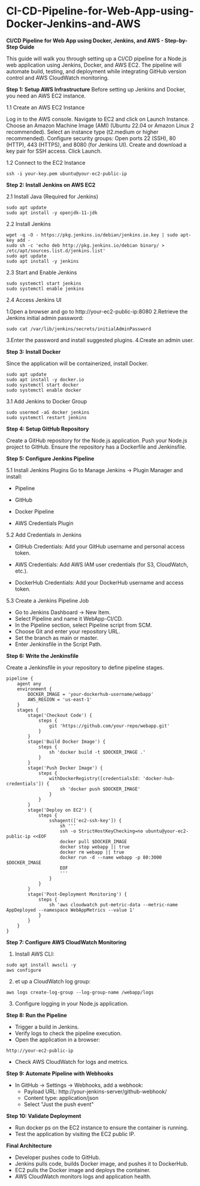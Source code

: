 # CI-CD-Pipeline-for-Web-App-using-Docker-Jenkins-and-AWS


**CI/CD Pipeline for Web App using Docker, Jenkins, and AWS - Step-by-Step Guide**

This guide will walk you through setting up a CI/CD pipeline for a Node.js web application using Jenkins, Docker, and AWS EC2. The pipeline will automate build, testing, and deployment while integrating GitHub version control and AWS CloudWatch monitoring.

**Step 1: Setup AWS Infrastructure**
Before setting up Jenkins and Docker, you need an AWS EC2 instance.

1.1 Create an AWS EC2 Instance

Log in to the AWS console.
Navigate to EC2 and click on Launch Instance.
Choose an Amazon Machine Image (AMI) (Ubuntu 22.04 or Amazon Linux 2 recommended).
Select an instance type (t2.medium or higher recommended).
Configure security groups:
Open ports 22 (SSH), 80 (HTTP), 443 (HTTPS), and 8080 (for Jenkins UI).
Create and download a key pair for SSH access.
Click Launch.

1.2 Connect to the EC2 Instance
```
ssh -i your-key.pem ubuntu@your-ec2-public-ip
```

**Step 2: Install Jenkins on AWS EC2**

2.1 Install Java (Required for Jenkins)
```
sudo apt update
sudo apt install -y openjdk-11-jdk
```
2.2 Install Jenkins
```
wget -q -O - https://pkg.jenkins.io/debian/jenkins.io.key | sudo apt-key add -
sudo sh -c 'echo deb http://pkg.jenkins.io/debian binary/ > /etc/apt/sources.list.d/jenkins.list'
sudo apt update
sudo apt install -y jenkins
```
2.3 Start and Enable Jenkins
```
sudo systemctl start jenkins
sudo systemctl enable jenkins
```
2.4 Access Jenkins UI

1.Open a browser and go to http://your-ec2-public-ip:8080
2.Retrieve the Jenkins initial admin password:
```
sudo cat /var/lib/jenkins/secrets/initialAdminPassword
```
3.Enter the password and install suggested plugins.
4.Create an admin user.

**Step 3: Install Docker**

Since the application will be containerized, install Docker.
```
sudo apt update
sudo apt install -y docker.io
sudo systemctl start docker
sudo systemctl enable docker
```

3.1 Add Jenkins to Docker Group
```
sudo usermod -aG docker jenkins
sudo systemctl restart jenkins
```

**Step 4: Setup GitHub Repository**

Create a GitHub repository for the Node.js application.
Push your Node.js project to GitHub.
Ensure the repository has a Dockerfile and Jenkinsfile.

**Step 5: Configure Jenkins Pipeline**

5.1 Install Jenkins Plugins
Go to Manage Jenkins → Plugin Manager and install:

- Pipeline
* GitHub
+ Docker Pipeline
- AWS Credentials Plugin

5.2 Add Credentials in Jenkins

- GitHub Credentials: Add your GitHub username and personal access token.
* AWS Credentials: Add AWS IAM user credentials (for S3, CloudWatch, etc.).
+ DockerHub Credentials: Add your DockerHub username and access token.

5.3 Create a Jenkins Pipeline Job

- Go to Jenkins Dashboard → New Item.
- Select Pipeline and name it WebApp-CI/CD.
- In the Pipeline section, select Pipeline script from SCM.
- Choose Git and enter your repository URL.
- Set the branch as main or master.
- Enter Jenkinsfile in the Script Path.

**Step 6: Write the Jenkinsfile**

Create a Jenkinsfile in your repository to define pipeline stages.
```
pipeline {
    agent any
    environment {
        DOCKER_IMAGE = 'your-dockerhub-username/webapp'
        AWS_REGION = 'us-east-1'
    }
    stages {
        stage('Checkout Code') {
            steps {
                git 'https://github.com/your-repo/webapp.git'
            }
        }
        stage('Build Docker Image') {
            steps {
                sh 'docker build -t $DOCKER_IMAGE .'
            }
        }
        stage('Push Docker Image') {
            steps {
                withDockerRegistry([credentialsId: 'docker-hub-credentials']) {
                    sh 'docker push $DOCKER_IMAGE'
                }
            }
        }
        stage('Deploy on EC2') {
            steps {
                sshagent(['ec2-ssh-key']) {
                    sh '''
                    ssh -o StrictHostKeyChecking=no ubuntu@your-ec2-public-ip <<EOF
                    docker pull $DOCKER_IMAGE
                    docker stop webapp || true
                    docker rm webapp || true
                    docker run -d --name webapp -p 80:3000 $DOCKER_IMAGE
                    EOF
                    '''
                }
            }
        }
        stage('Post-Deployment Monitoring') {
            steps {
                sh 'aws cloudwatch put-metric-data --metric-name AppDeployed --namespace WebAppMetrics --value 1'
            }
        }
    }
}
```

**Step 7: Configure AWS CloudWatch Monitoring**
1. Install AWS CLI:
```
sudo apt install awscli -y
aws configure
```
2. et up a CloudWatch log group:
```
aws logs create-log-group --log-group-name /webapp/logs
```
3. Configure logging in your Node.js application.


**Step 8: Run the Pipeline**

- Trigger a build in Jenkins.
- Verify logs to check the pipeline execution.
- Open the application in a browser:
```
http://your-ec2-public-ip
```
- Check AWS CloudWatch for logs and metrics.

**Step 9: Automate Pipeline with Webhooks**

- In GitHub → Settings → Webhooks, add a webhook:
  - Payload URL: http://your-jenkins-server/github-webhook/
  - Content type: application/json
  - Select "Just the push event"

**Step 10: Validate Deployment**

- Run docker ps on the EC2 instance to ensure the container is running.
- Test the application by visiting the EC2 public IP.



**Final Architecture**

- Developer pushes code to GitHub.
- Jenkins pulls code, builds Docker image, and pushes it to DockerHub.
- EC2 pulls the Docker image and deploys the container.
- AWS CloudWatch monitors logs and application health.
